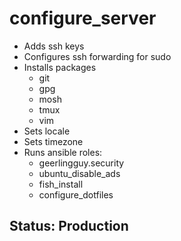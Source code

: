 # configure_server

- Adds ssh keys
- Configures ssh forwarding for sudo
- Installs packages
    - git
    - gpg
    - mosh
    - tmux
    - vim
- Sets locale
- Sets timezone
- Runs ansible roles:
    - geerlingguy.security
    - ubuntu_disable_ads
    - fish_install
    - configure_dotfiles

## Status: Production

